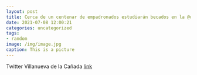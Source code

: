 ```yaml
---
layout: post
title: Cerca de un centenar de empadronados estudiarán becados en la @uaxuniversidad  el próximo curso. Se ha acordado en la reunión de...
date: 2021-07-08 12:00:21
categories: uncategorized
tags:
- random
image: /img/image.jpg
caption: This is a picture
---
```

Twitter Villanueva de la Cañada [link](https://twitter.com/AytoVDLCanada/status/1412756951516205059)
